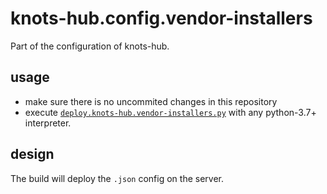 # knots-hub.config.vendor-installers

Part of the configuration of knots-hub.

## usage

- make sure there is no uncommited changes in this repository
- execute [`deploy.knots-hub.vendor-installers.py`](deploy.knots-hub.vendor-installers.py)
with any python-3.7+ interpreter.

## design

The build will deploy the `.json` config on the server.